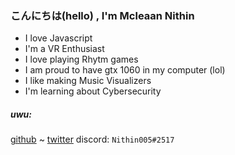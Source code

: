 ### こんにちは(hello) , I'm Mcleaan Nithin

- I love Javascript
- I'm a VR Enthusiast
- I love playing Rhytm games
- I am proud to have gtx 1060 in my computer (lol)
- I like making Music Visualizers
- I'm learning about Cybersecurity

##### *uwu:*
[github](https://github.com/Nithin005) ~ [twitter](https://twitter.com/McleaanNithin) 
discord: `Nithin005#2517` 
